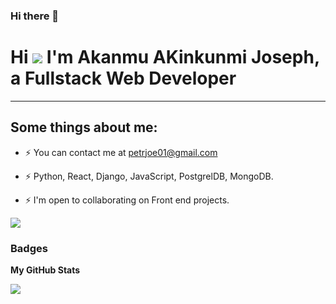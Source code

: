 ### Hi there 👋

<!--
**PetrJoe/petrjoe** is a ✨ _special_ ✨ repository because its `README.md` (this file) appears on your GitHub profile.

Here are some ideas to get you started:

- 🔭 I’m currently working on ...
- 🌱 I’m currently learning ...
- 👯 I’m looking to collaborate on ...
- 🤔 I’m looking for help with ...
- 💬 Ask me about ...
- 📫 How to reach me: ...
- 😄 Pronouns: ...
- ⚡ Fun fact: ...
-->



Hi ![](https://user-images.githubusercontent.com/18350557/176309783-0785949b-9127-417c-8b55-ab5a4333674e.gif) I'm Akanmu AKinkunmi Joseph, a Fullstack Web Developer
====================================================================================================================================
-----------------------------


## Some things about me:

<!-- * ⚡ Here's my website ##[coming soon] -->

* ⚡  You can contact me at [petrjoe01@gmail.com](mailto:petrjoe01@gmail.com) 

* ⚡ Python, React, Django, JavaScript, PostgrelDB, MongoDB.

* ⚡ I'm open to collaborating on Front end projects.

<a href="https://www.twitter.com/frontend_script" target="_blank" rel="noreferrer"><img
src="https://img.shields.io/twitter/follow/frontend_script?logo=twitter&style=for-the-badge&color=0891b2&labelColor=1c1917"
/></a>

### Badges

<b>My GitHub Stats</b>

<a href="http://www.github.com/petrjoe"><img src="https://github-readme-streak-stats.herokuapp.com/?user=petrjoe&stroke=ffffff&background=1c1917&ring=0891b2&fire=0891b2&currStreakNum=ffffff&currStreakLabel=0891b2&sideNums=ffffff&sideLabels=ffffff&dates=ffffff&hide_border=true" /></a>
